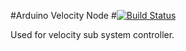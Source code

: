 #Arduino Velocity Node #[![Build Status](https://travis-ci.org/CWRU-AutonomousVehiclesLab/Project-Raptor-Arduino-Velocity.svg?branch=master)](https://travis-ci.org/CWRU-AutonomousVehiclesLab/Project-Raptor-Arduino-Velocity)

Used for velocity sub system controller.